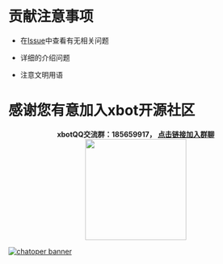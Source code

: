 # 贡献注意事项

* 在[Issue](https://github.com/chatopera/cosin/issues)中查看有无相关问题

* 详细的介绍问题

* 注意文明用语

# 感谢您有意加入xbot开源社区

<p align="center">
  <b>xbotQQ交流群：185659917， <a href="https://jq.qq.com/?_wv=1027&k=5I1cJLP" target="_blank">点击链接加入群聊</a></b><br>
  <img src="https://user-images.githubusercontent.com/3538629/44917177-432d9700-ad6a-11e8-9420-46b0281073e6.png" width="200">
</p>


[![chatoper banner][co-banner-image]][co-url]

[co-banner-image]: https://user-images.githubusercontent.com/3538629/42383104-da925942-8168-11e8-8195-868d5fcec170.png
[co-url]: https://www.chatopera.com